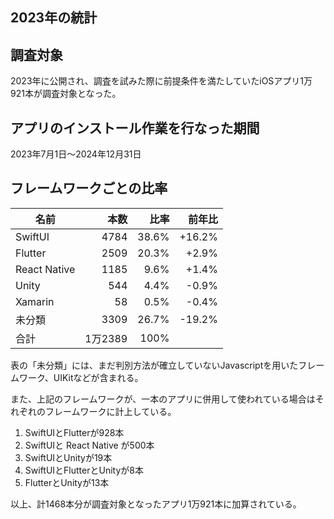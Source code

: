 2023年の統計
----

## 調査対象
2023年に公開され、調査を試みた際に前提条件を満たしていたiOSアプリ1万921本が調査対象となった。

## アプリのインストール作業を行なった期間
2023年7月1日〜2024年12月31日

## フレームワークごとの比率
| 名前 | 本数 | 比率 | 前年比 |
| --- | ---: | ---: | ---: |
| SwiftUI | 4784 | 38.6% | +16.2% |
| Flutter | 2509 | 20.3% | +2.9% |
| React Native | 1185 | 9.6% | +1.4% |
| Unity | 544 | 4.4% | -0.9% |
| Xamarin | 58 | 0.5% | -0.4% |
| 未分類 | 3309 | 26.7% | -19.2% |
| 合計 | 1万2389 | 100% | |

表の「未分類」には、まだ判別方法が確立していないJavascriptを用いたフレームワーク、UIKitなどが含まれる。

また、上記のフレームワークが、一本のアプリに併用して使われている場合はそれぞれのフレームワークに計上している。
1. SwiftUIとFlutterが928本
2. SwiftUIと React Native が500本
3. SwiftUIとUnityが19本
4. SwiftUIとFlutterとUnityが8本
5. FlutterとUnityが13本

以上、計1468本分が調査対象となったアプリ1万921本に加算されている。
